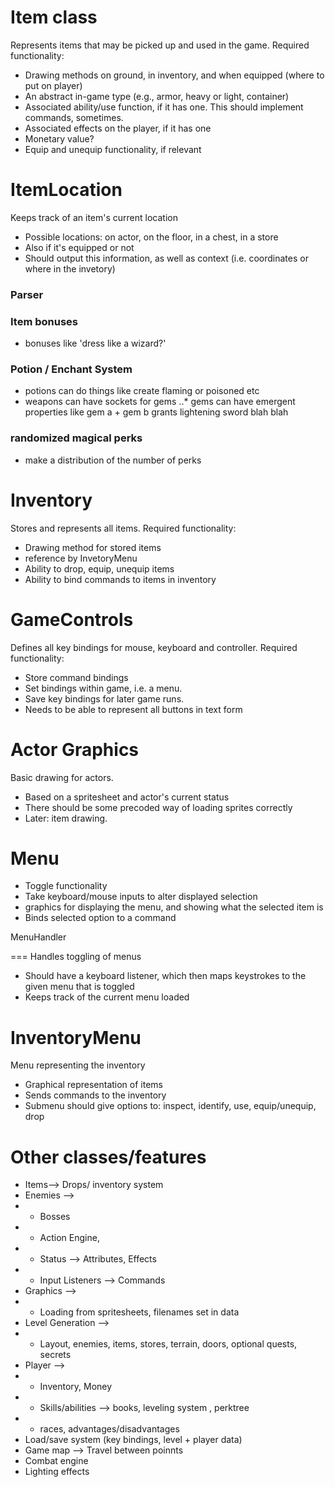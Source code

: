 Item class
===
Represents items that may be picked up and used in the game. Required functionality:

* Drawing methods on ground, in inventory, and when equipped (where to put on player)
* An abstract in-game type (e.g., armor, heavy or light, container)
* Associated ability/use function, if it has one. This should implement commands, sometimes.
* Associated effects on the player, if it has one
* Monetary value?
* Equip and unequip functionality, if relevant

ItemLocation
===
Keeps track of an item's current location

* Possible locations: on actor, on the floor, in a chest, in a store
* Also if it's equipped or not
* Should output this information, as well as context (i.e. coordinates or where in the invetory)

### Parser

### Item bonuses
+ bonuses like 'dress like a wizard?'

### Potion / Enchant System
+ potions can do things like create flaming or poisoned etc
+ weapons can have sockets for gems
..* gems can have emergent properties like gem a + gem b grants lightening sword blah blah

### randomized magical perks
+ make a distribution of the number of perks 

Inventory
=== 
Stores and represents all items. Required functionality:

* Drawing method for stored items
* reference by InvetoryMenu
* Ability to drop, equip, unequip items
* Ability to bind commands to items in inventory

GameControls
===
Defines all key bindings for mouse, keyboard and controller. Required functionality:

* Store command bindings
* Set bindings within game, i.e. a menu.
* Save key bindings for later game runs.
* Needs to be able to represent all buttons in text form

Actor Graphics
===
Basic drawing for actors.

* Based on a spritesheet and actor's current status
* There should be some precoded way of loading sprites correctly
* Later: item drawing.

Menu
===

* Toggle functionality
* Take keyboard/mouse inputs to alter displayed selection
* graphics for displaying the menu, and showing what the selected item is
* Binds selected option to a command

MenuHandler

=== 
Handles toggling of menus

* Should have a keyboard listener, which then maps keystrokes to the given menu that is toggled
* Keeps track of the current menu loaded

InventoryMenu
===
Menu representing the inventory

* Graphical representation of items
* Sends commands to the inventory
* Submenu should give options to: inspect, identify, use, equip/unequip, drop


Other classes/features
===

* Items--> Drops/ inventory system
* Enemies -->
* - Bosses
* - Action Engine, 
* - Status --> Attributes, Effects
* - Input Listeners --> Commands
* Graphics -->
* - Loading from spritesheets, filenames set in data
* Level Generation -->
* - Layout, enemies, items, stores, terrain, doors, optional quests, secrets
* Player -->
* - Inventory, Money
* - Skills/abilities --> books, leveling system , perktree
* - races, advantages/disadvantages
* Load/save system (key bindings, level + player data)
* Game map --> Travel between poinnts
* Combat engine
* Lighting effects 




